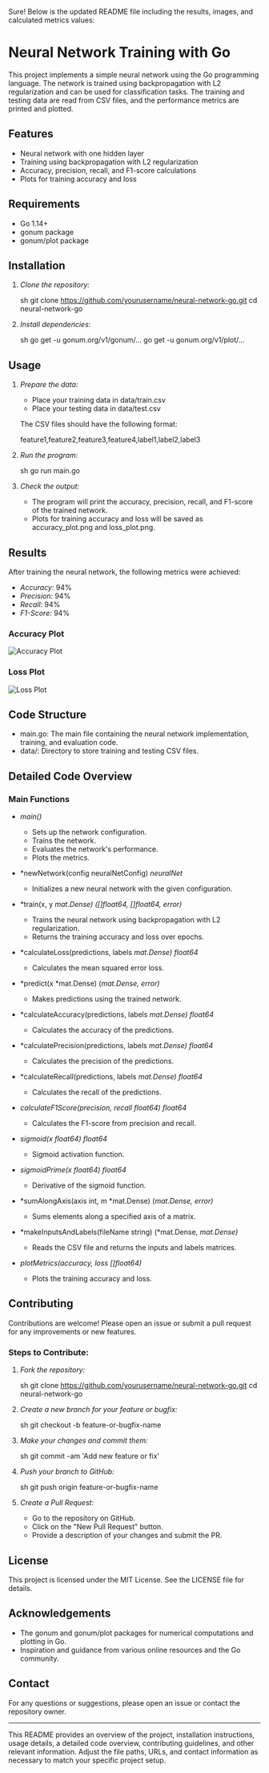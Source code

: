 Sure! Below is the updated README file including the results, images, and calculated metrics values:

# Neural Network Training with Go

This project implements a simple neural network using the Go programming language. The network is trained using backpropagation with L2 regularization and can be used for classification tasks. The training and testing data are read from CSV files, and the performance metrics are printed and plotted.

## Features
- Neural network with one hidden layer
- Training using backpropagation with L2 regularization
- Accuracy, precision, recall, and F1-score calculations
- Plots for training accuracy and loss

## Requirements
- Go 1.14+
- gonum package
- gonum/plot package

## Installation

1. *Clone the repository:*

   sh
   git clone https://github.com/yourusername/neural-network-go.git
   cd neural-network-go
   

2. *Install dependencies:*

   sh
   go get -u gonum.org/v1/gonum/...
   go get -u gonum.org/v1/plot/...
   

## Usage

1. *Prepare the data:*
   - Place your training data in data/train.csv
   - Place your testing data in data/test.csv

   The CSV files should have the following format:

   
   feature1,feature2,feature3,feature4,label1,label2,label3
   

2. *Run the program:*

   sh
   go run main.go
   

3. *Check the output:*
   - The program will print the accuracy, precision, recall, and F1-score of the trained network.
   - Plots for training accuracy and loss will be saved as accuracy_plot.png and loss_plot.png.

## Results

After training the neural network, the following metrics were achieved:

- *Accuracy:* 94%
- *Precision:* 94%
- *Recall:* 94%
- *F1-Score:* 94%

### Accuracy Plot

![Accuracy Plot](accuracy_plot.png)

### Loss Plot

![Loss Plot](loss_plot.png)

## Code Structure

- main.go: The main file containing the neural network implementation, training, and evaluation code.
- data/: Directory to store training and testing CSV files.

## Detailed Code Overview

### Main Functions

- *main()*
  - Sets up the network configuration.
  - Trains the network.
  - Evaluates the network's performance.
  - Plots the metrics.
  
- *newNetwork(config neuralNetConfig) *neuralNet*
  - Initializes a new neural network with the given configuration.

- *train(x, y *mat.Dense) ([]float64, []float64, error)*
  - Trains the neural network using backpropagation with L2 regularization.
  - Returns the training accuracy and loss over epochs.

- *calculateLoss(predictions, labels *mat.Dense) float64*
  - Calculates the mean squared error loss.

- *predict(x *mat.Dense) (*mat.Dense, error)*
  - Makes predictions using the trained network.

- *calculateAccuracy(predictions, labels *mat.Dense) float64*
  - Calculates the accuracy of the predictions.

- *calculatePrecision(predictions, labels *mat.Dense) float64*
  - Calculates the precision of the predictions.

- *calculateRecall(predictions, labels *mat.Dense) float64*
  - Calculates the recall of the predictions.

- *calculateF1Score(precision, recall float64) float64*
  - Calculates the F1-score from precision and recall.

- *sigmoid(x float64) float64*
  - Sigmoid activation function.

- *sigmoidPrime(x float64) float64*
  - Derivative of the sigmoid function.

- *sumAlongAxis(axis int, m *mat.Dense) (*mat.Dense, error)*
  - Sums elements along a specified axis of a matrix.

- *makeInputsAndLabels(fileName string) (*mat.Dense, *mat.Dense)*
  - Reads the CSV file and returns the inputs and labels matrices.

- *plotMetrics(accuracy, loss []float64)*
  - Plots the training accuracy and loss.

## Contributing
Contributions are welcome! Please open an issue or submit a pull request for any improvements or new features.

### Steps to Contribute:
1. *Fork the repository:*

   sh
   git clone https://github.com/yourusername/neural-network-go.git
   cd neural-network-go
   

2. *Create a new branch for your feature or bugfix:*

   sh
   git checkout -b feature-or-bugfix-name
   

3. *Make your changes and commit them:*

   sh
   git commit -am 'Add new feature or fix'
   

4. *Push your branch to GitHub:*

   sh
   git push origin feature-or-bugfix-name
   

5. *Create a Pull Request:*
   - Go to the repository on GitHub.
   - Click on the "New Pull Request" button.
   - Provide a description of your changes and submit the PR.

## License
This project is licensed under the MIT License. See the LICENSE file for details.

## Acknowledgements
- The gonum and gonum/plot packages for numerical computations and plotting in Go.
- Inspiration and guidance from various online resources and the Go community.

## Contact
For any questions or suggestions, please open an issue or contact the repository owner.

---

This README provides an overview of the project, installation instructions, usage details, a detailed code overview, contributing guidelines, and other relevant information. Adjust the file paths, URLs, and contact information as necessary to match your specific project setup.
